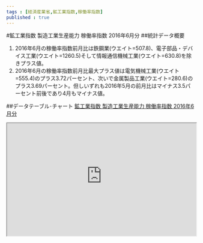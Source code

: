```yaml
--- 
tags : [経済産業省,鉱工業指数,稼働率指数] 
published : true
---
```

#鉱工業指数 製造工業生産能力 稼働率指数 2016年6月分
##統計データ概要
1. 2016年6月の稼働率指数前月比は鉄鋼業(ウエイト=507.8)、電子部品・デバイス工業(ウエイト=1260.5)そして情報通信機械工業(ウエイト=630.8)を除きプラス値。
1. 2016年6月の稼働率指数前月比最大プラス値は電気機械工業(ウエイト=555.4)のプラス3.72パーセント、次いで金属製品工業(ウエイト=280.6)のプラス3.69パーセント。但しいずれも2016年5月の前月比はマイナス3.5パーセント前後であり4月もマイナス値。


##データテーブル･チャート
[鉱工業指数 製造工業生産能力 稼働率指数 2016年6月分](
http://knowledgevault.saecanet.com/charts/am-consulting.co.jp-2016-08-18-20-10-45.html
)

<iframe src="
http://knowledgevault.saecanet.com/charts/am-consulting.co.jp-2016-08-18-20-10-45.html
" width="100%" height="300px"></iframe>
